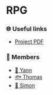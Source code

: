 # RPG
### 🌐 Useful links
- [Project PDF](https://intra.epitech.eu/module/2022/B-MUL-200/NAN-2-1/acti-591823/project/file/B-MUL-200_my_rpg.pdf)
### 👥 Members
- [🐇 Yann](https://github.com/Muvyr)
- [🐟 Thomas](https://github.com/ThomasQUINTIN)
- [🦁 Simon](https://github.com/6im0n)
